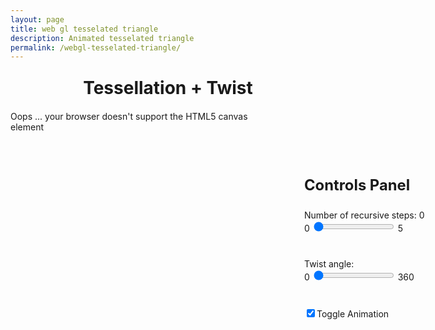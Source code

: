 ```yaml
---
layout: page
title: web gl tesselated triangle
description: Animated tesselated triangle
permalink: /webgl-tesselated-triangle/
---
```


<script id="vertex-shader" type="x-shader/x-vertex">
attribute vec4 vPosition;

void
main()
{
    gl_Position = vPosition;
}
</script>

<script id="fragment-shader" type="x-shader/x-fragment">
precision mediump float;

void
main()
{
    gl_FragColor = vec4( 1.0, 0.0, 0.0, 1.0 );
}
</script>

<script type="text/javascript" src="../js/canvasExperiments/webgl/Common/webgl-utils.js"></script>
<script type="text/javascript" src="../js/canvasExperiments/webgl/Common/initShaders.js"></script>
<script type="text/javascript" src="../js/canvasExperiments/webgl/Common/MV.js"></script>
<script type="text/javascript" src="/js/canvasExperiments/webgl/tessellatedTriangle.js"></script>


<h1>Tessellation + Twist</h1>
<div class="main_container">
    <div class="canvas_container">
        <canvas id="gl-canvas" width="400" height="400">
        Oops ... your browser doesn't support the HTML5 canvas element
        </canvas>
    </div>
    <div class="controls_container">
        <h2>Controls Panel</h2>
        <p>Number of recursive steps: <span id="recursiveSteps">0</span><br>
        0 <input id="steps_slider" type="range" min="0" max="5" step="1" value="0"> 5</p>
        <p>Twist angle: <span id="twistAngle"></span><br>
        0 <input id="angle_slider" type="range" min="0" max="360" step="1" value="0"> 360</p>
        </p>
        <p><label for="toggleAnimation"><input id="toggleAnimation" type="checkbox" checked>Toggle Animation</label></p>
    </div>
    <div class="clear"></div>
</div>

<style>
    .clear {
    	clear: both;
    }

    h1 {
    	font-size: 200%;
    	margin-top: 25px;
    	text-align: center;
    }

    h2 {
    	font-size: 170%;
    	margin-bottom: 25px;
    }

    .main_container {
    	width: 900px;
    	margin: 20px auto 0;
    }

    .canvas_container {
    	float: left;
    	width: 400px;
    }

    .controls_container {
    	float: left;
    	width: 430px;
    	padding-top: 70px;
    	padding-left: 70px;
    }

    p {
    	margin-bottom: 40px;
    }
</style>
